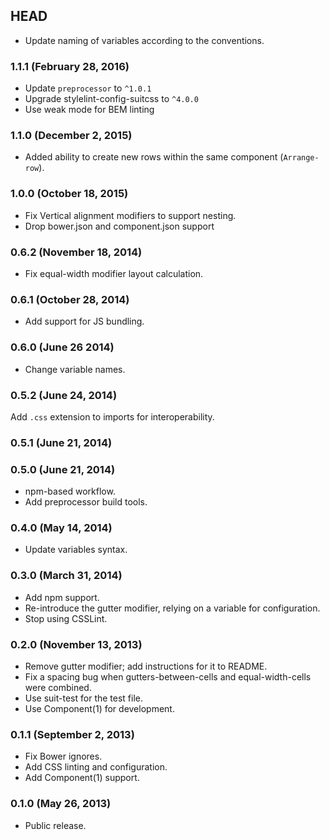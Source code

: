 ## HEAD

* Update naming of variables according to the conventions.

### 1.1.1 (February 28, 2016)

* Update `preprocessor` to `^1.0.1`
* Upgrade stylelint-config-suitcss to `^4.0.0`
* Use weak mode for BEM linting

### 1.1.0 (December 2, 2015)

* Added ability to create new rows within the same component (`Arrange-row`).

### 1.0.0 (October 18, 2015)

* Fix Vertical alignment modifiers to support nesting.
* Drop bower.json and component.json support

### 0.6.2 (November 18, 2014)

* Fix equal-width modifier layout calculation.

### 0.6.1 (October 28, 2014)

* Add support for JS bundling.

### 0.6.0 (June 26 2014)

* Change variable names.

### 0.5.2 (June 24, 2014)

Add `.css` extension to imports for interoperability.

### 0.5.1 (June 21, 2014)
### 0.5.0 (June 21, 2014)

* npm-based workflow.
* Add preprocessor build tools.

### 0.4.0 (May 14, 2014)

* Update variables syntax.

### 0.3.0 (March 31, 2014)

* Add npm support.
* Re-introduce the gutter modifier, relying on a variable for configuration.
* Stop using CSSLint.

### 0.2.0 (November 13, 2013)

* Remove gutter modifier; add instructions for it to README.
* Fix a spacing bug when gutters-between-cells and equal-width-cells were combined.
* Use suit-test for the test file.
* Use Component(1) for development.

### 0.1.1 (September 2, 2013)

* Fix Bower ignores.
* Add CSS linting and configuration.
* Add Component(1) support.

### 0.1.0 (May 26, 2013)

* Public release.
